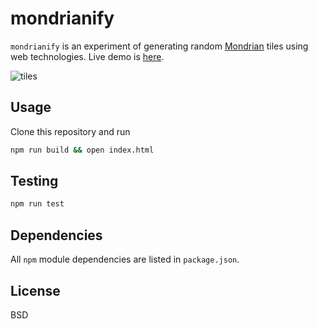 # mondrianify
`mondrianify` is an experiment of generating random [Mondrian](https://en.wikipedia.org/wiki/Piet_Mondrian) tiles using web technologies.
Live demo is [here](https://nvdv.github.io/mondrianify/).

![tiles](http://i.imgur.com/eh4RSjR.png)

## Usage
Clone this repository and run
```sh
npm run build && open index.html
```

## Testing
```sh
npm run test
```

## Dependencies
All `npm` module dependencies are listed in `package.json`.

## License

BSD
